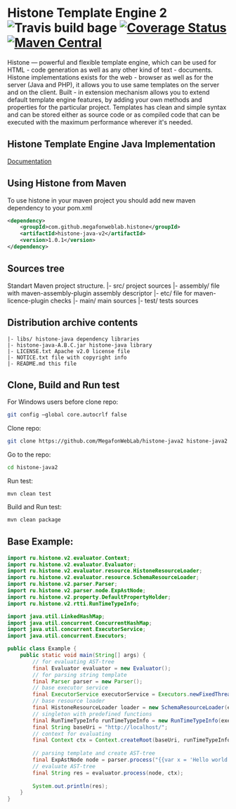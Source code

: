 Histone Template Engine 2 ![Travis build bage](https://travis-ci.org/MegafonWebLab/histone-java2.svg?branch=v2) [![Coverage Status](https://coveralls.io/repos/github/MegafonWebLab/histone-java2/badge.svg?branch=v2)](https://coveralls.io/github/MegafonWebLab/histone-java2) [![Maven Central](https://maven-badges.herokuapp.com/maven-central/com.github.megafonweblab.histone/histone-java-v2/badge.svg)](http://mvnrepository.com/artifact/com.github.megafonweblab.histone/histone-java-v2)
=======================

Histone — powerful and flexible template engine, which can be used for HTML - code generation as well as any other kind of text - documents. Histone implementations exists for the web - browser as well as for the server (Java and PHP), it allows you to use same templates on the server and on the client. Built - in extension mechanism allows you to extend default template engine features, by adding your own methods and properties for the particular project. Templates has clean and simple syntax and can be stored either as source code or as compiled code that can be executed with the maximum performance wherever it's needed.

Histone Template Engine Java Implementation
-------------------------------------------

[Documentation](https://github.com/MegafonWebLab/histone-java2/wiki)

Using Histone from Maven
------------------------
To use histone in your maven project you should add new maven dependency to your pom.xml
```xml
<dependency>
    <groupId>com.github.megafonweblab.histone</groupId>
    <artifactId>histone-java-v2</artifactId>
    <version>1.0.1</version>
</dependency>
```

Sources tree
------------

Standart Maven project structure.
	|- src/ project sources
	     |- assembly/ file with maven-assembly-plugin assembly descriptor
	     |- etc/ file for maven-licence-plugin checks
	     |- main/ main sources
	     |- test/ tests sources


Distribution archive contents
-----------------------------
    |- libs/ histone-java dependency libraries
    |- histone-java-A.B.C.jar histone-java library
    |- LICENSE.txt Apache v2.0 license file
    |- NOTICE.txt file with copyright info
    |- README.md this file

Clone, Build and Run test
-----------------------------
For Windows users before clone repo:
```bash
git config —global core.autocrlf false
```
Clone repo:
```bash
git clone https://github.com/MegafonWebLab/histone-java2 histone-java2
```
Go to the repo:
```bash
cd histone-java2
```
Run test:
```
mvn clean test
```
Build and Run test:
```bash
mvn clean package
```

Base Example:
-----------------------------
```java
import ru.histone.v2.evaluator.Context;
import ru.histone.v2.evaluator.Evaluator;
import ru.histone.v2.evaluator.resource.HistoneResourceLoader;
import ru.histone.v2.evaluator.resource.SchemaResourceLoader;
import ru.histone.v2.parser.Parser;
import ru.histone.v2.parser.node.ExpAstNode;
import ru.histone.v2.property.DefaultPropertyHolder;
import ru.histone.v2.rtti.RunTimeTypeInfo;

import java.util.LinkedHashMap;
import java.util.concurrent.ConcurrentHashMap;
import java.util.concurrent.ExecutorService;
import java.util.concurrent.Executors;

public class Example {
    public static void main(String[] args) {
        // for evaluating AST-tree
        final Evaluator evaluator = new Evaluator();
        // for parsing string template
        final Parser parser = new Parser();
        // base executor service
        final ExecutorService executorService = Executors.newFixedThreadPool(10); 
        // base resource loader
        final HistoneResourceLoader loader = new SchemaResourceLoader(executorService);
        // singleton with predefined functions
        final RunTimeTypeInfo runTimeTypeInfo = new RunTimeTypeInfo(executorService, loader, evaluator, parser); 
        final String baseUri = "http://localhost/";
        // context for evaluating
        final Context ctx = Context.createRoot(baseUri, runTimeTypeInfo, new DefaultPropertyHolder()); 
        
        // parsing template and create AST-tree
        final ExpAstNode node = parser.process("{{var x = 'Hello world!!'}}{{x}}", baseUri);
        // evaluate AST-tree
        final String res = evaluator.process(node, ctx);
        
        System.out.println(res);
    }
}
```
